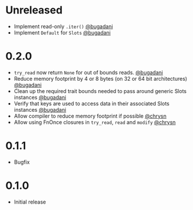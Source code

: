 Unreleased
==========
* Implement read-only `.iter()` [@bugadani]
* Implement `Default` for `Slots` [@bugadani]

0.2.0
==========
* `try_read` now return `None` for out of bounds reads. [@bugadani]
* Reduce memory footprint by 4 or 8 bytes (on 32 or 64 bit architectures) [@bugadani]
* Clean up the required trait bounds needed to pass around generic Slots instances [@bugadani]
* Verify that keys are used to access data in their associated Slots instances [@bugadani]
* Allow compiler to reduce memory footprint if possible [@chrysn]
* Allow using FnOnce closures in `try_read`, `read` and `modify` [@chrysn]

0.1.1
=====
* Bugfix

0.1.0
=====
* Initial release

[@bugadani]: https://github.com/bugadani
[@chrysn]: https://github.com/chrysn
